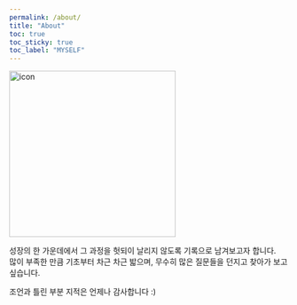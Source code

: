 ```yaml
---
permalink: /about/
title: "About"
toc: true
toc_sticky: true
toc_label: "MYSELF"
---
```


<img src="{{ '/assets/images/harim0_1.png' | relative_url }}" alt="icon" style="width: 300px; height: 300px;">


성장의 한 가운데에서 그 과정을 헛되이 날리지 않도록 기록으로 남겨보고자 합니다.    
많이 부족한 만큼 기초부터 차근 차근 밟으며, 무수히 많은 질문들을 던지고 찾아가 보고 싶습니다.    

조언과 틀린 부분 지적은 언제나 감사합니다 :) 
